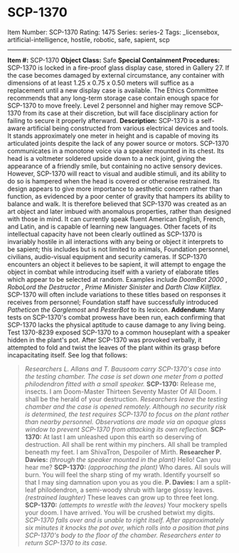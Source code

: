 # SCP-1370
Item Number: SCP-1370
Rating: 1475
Series: series-2
Tags: _licensebox, artificial-intelligence, hostile, robotic, safe, sapient, scp

---

**Item #:** SCP-1370
**Object Class:** Safe
**Special Containment Procedures:** SCP-1370 is locked in a fire-proof glass display case, stored in Gallery 27. If the case becomes damaged by external circumstance, any container with dimensions of at least 1.25 x 0.75 x 0.50 meters will suffice as a replacement until a new display case is available. The Ethics Committee recommends that any long-term storage case contain enough space for SCP-1370 to move freely. Level 2 personnel and higher may remove SCP-1370 from its case at their discretion, but will face disciplinary action for failing to secure it properly afterward.
**Description:** SCP-1370 is a self-aware artificial being constructed from various electrical devices and tools. It stands approximately one meter in height and is capable of moving its articulated joints despite the lack of any power source or motors. SCP-1370 communicates in a monotone voice via a speaker mounted in its chest.
Its head is a voltmeter soldered upside down to a neck joint, giving the appearance of a friendly smile, but containing no active sensory devices. However, SCP-1370 will react to visual and audible stimuli, and its ability to do so is hampered when the head is covered or otherwise restrained. Its design appears to give more importance to aesthetic concern rather than function, as evidenced by a poor center of gravity that hampers its ability to balance and walk. It is therefore believed that SCP-1370 was created as an art object and later imbued with anomalous properties, rather than designed with those in mind.
It can currently speak fluent American English, French, and Latin, and is capable of learning new languages. Other facets of its intellectual capacity have not been clearly outlined as SCP-1370 is invariably hostile in all interactions with any being or object it interprets to be sapient; this includes but is not limited to animals, Foundation personnel, civilians, audio-visual equipment and security cameras.
If SCP-1370 encounters an object it believes to be sapient, it will attempt to engage the object in combat while introducing itself with a variety of elaborate titles which appear to be selected at random. Examples include _DoomBot 2000_ , _RoboLord the Destructor_ , _Prime Minister Sinister_ and _Darth Claw Killflex_. SCP-1370 will often include variations to these titles based on responses it receives from personnel; Foundation staff have successfully introduced _Patheticon the Garglemost_ and _PesterBot_ to its lexicon.
**Addendum:** Many tests on SCP-1370's combat prowess have been run, each confirming that SCP-1370 lacks the physical aptitude to cause damage to any living being. Test 1370-8239 exposed SCP-1370 to a common houseplant with a speaker hidden in the plant's pot. After SCP-1370 was provoked verbally, it attempted to fold and twist the leaves of the plant within its grasp before incapacitating itself. See log that follows:
> _Researchers L. Allans and T. Bausoom carry SCP-1370's case into the testing chamber. The case is set down one meter from a potted philodendron fitted with a small speaker._
> **SCP-1370:** Release me, insects. I am Doom-Master Thirteen Seventy Master Of All Doom. I shall be the herald of your destruction.
> _Researchers leave the testing chamber and the case is opened remotely. Although no security risk is determined, the test requires SCP-1370 to focus on the plant rather than nearby personnel. Observations are made via an opaque glass window to prevent SCP-1370 from attacking its own reflection._
> **SCP-1370:** At last I am unleashed upon this earth so deserving of destruction. All shall be rent within my pinchers. All shall be trampled beneath my feet. I am ShivaTron, Despoiler of Mirth.
> **Researcher P. Davies:** _(through the speaker mounted in the plant)_ Hello! Can you hear me?
> **SCP-1370:** _(approaching the plant)_ Who dares. All souls will burn. You will feel the sharp sting of my wrath. Identify yourself so that I may sing damnation upon you as you die.
> **P. Davies:** I am a split-leaf philodendron, a semi-woody shrub with large glossy leaves. _(restrained laughter)_ These leaves can grow up to three feet long.
> **SCP-1370:** _(attempts to wrestle with the leaves)_ Your mockery spells your doom. I have arrived. You will be crushed betwixt my digits.
> _SCP-1370 falls over and is unable to right itself. After approximately six minutes it knocks the pot over, which rolls into a position that pins SCP-1370's body to the floor of the chamber. Researchers enter to return SCP-1370 to its case._